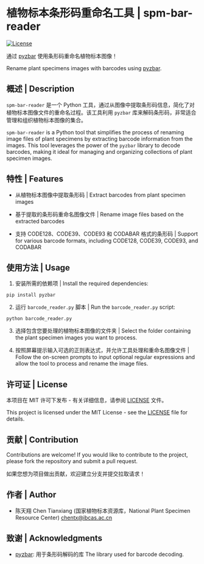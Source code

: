 # 植物标本条形码重命名工具 | spm-bar-reader

[![License](https://img.shields.io/badge/license-MIT-blue.svg)](LICENSE)

通过 [pyzbar](https://github.com/NaturalHistoryMuseum/pyzbar/) 使用条形码重命名植物标本图像！

Rename plant specimens images with barcodes using [pyzbar](https://github.com/NaturalHistoryMuseum/pyzbar/).

## 概述 | Description

`spm-bar-reader` 是一个 Python 工具，通过从图像中提取条形码信息，简化了对植物标本图像文件的重命名过程。该工具利用 `pyzbar` 库来解码条形码，非常适合管理和组织植物标本图像的集合。

`spm-bar-reader` is a Python tool that simplifies the process of renaming image files of plant specimens by extracting barcode information from the images. This tool leverages the power of the `pyzbar` library to decode barcodes, making it ideal for managing and organizing collections of plant specimen images.

## 特性 | Features

- 从植物标本图像中提取条形码 | Extract barcodes from plant specimen images

- 基于提取的条形码重命名图像文件 | Rename image files based on the extracted barcodes

- 支持 CODE128、CODE39、CODE93 和 CODABAR 格式的条形码 | Support for various barcode formats, including CODE128, CODE39, CODE93, and CODABAR

## 使用方法 | Usage

1. 安装所需的依赖项 | Install the required dependencies:

```
pip install pyzbar
```

2. 运行 `barcode_reader.py` 脚本 | Run the `barcode_reader.py` script:

```
python barcode_reader.py
```

3. 选择包含您要处理的植物标本图像的文件夹 | Select the folder containing the plant specimen images you want to process.

4. 按照屏幕提示输入可选的正则表达式，并允许工具处理和重命名图像文件 | Follow the on-screen prompts to input optional regular expressions and allow the tool to process and rename the image files.

## 许可证 | License

本项目在 MIT 许可下发布 - 有关详细信息，请参阅 [LICENSE](LICENSE) 文件。

This project is licensed under the MIT License - see the [LICENSE](LICENSE) file for details.

## 贡献 | Contribution

Contributions are welcome! If you would like to contribute to the project, please fork the repository and submit a pull request.

如果您想为项目做出贡献，欢迎建立分支并提交拉取请求！

## 作者 | Author

- 陈天翔 Chen Tianxiang (国家植物标本资源库，National Plant Specimen Resource Center) [chentx@ibcas.ac.cn](mailto:chentx@ibcas.ac.cn)

## 致谢 | Acknowledgments

- [pyzbar](https://github.com/NaturalHistoryMuseum/pyzbar/): 用于条形码解码的库 The library used for barcode decoding.
